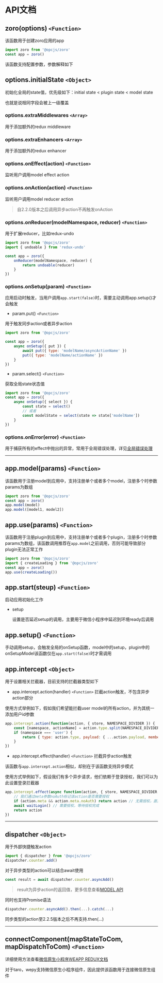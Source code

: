 # API文档

## zoro(options) `<Function>`

该函数用于创建zoro应用的app

```js
import zoro from '@opcjs/zoro'
const app = zoro()
```

该函数支持配置参数，参数解释如下

## options.initialState `<Object>`

初始化全局的state值，优先级如下：initial state < plugin state < model state

也就是说相同字段会被上一级覆盖

### options.extraMiddlewares `<Array>`

用于添加额外的redux middleware

### options.extraEnhancers `<Array>`

用于添加额外的redux enhancer

### options.onEffect(action) `<Function>`

监听用户调用model effect action

### options.onAction(action) `<Function>`

监听用户调用model reducer action

> 自2.2.0版本之后调用异步action不再触发onAction

### options.onReducer(modelNamespace, reducer) `<Function>`

用于扩展reducer，比如redux-undo

```js
import zoro from '@opcjs/zoro'
import { undoable } from 'redux-undo'

const app = zoro({
    onReducer(modelNamespace, reducer) {
        return undoable(reducer)
    }
})
```

### options.onSetup(param) `<Function>`

应用启动时触发，当用户调用`app.start(false)`时，需要主动调用app.setup()才会触发

* param.put() `<Function>`

 用于触发同步action或者异步action

```js
import zoro from '@opcjs/zoro'

const app = zoro({
    async onSetup({ put }) {
        await put({ type: 'modelName/asyncActionName' })
        put({ type: 'modelName/actionName' })
    }
})
```

* param.select() `<Function>`

获取全局state状态值

```js
import zoro from '@opcjs/zoro'
const app = zoro({
    async onSetup({ select }) {
        const state = select()
        // 或者
        const modelState = select(state => state['modelName'])
    }
})
```

### options.onError(error) `<Function>`

用于捕获所有的effect中抛出的异常，常用于全局错误处理，详见[全局错误处理](/GUIDE/GLOBAL_ERROR.md)

---



## app.model(params) `<Function>`

该函数用于注册model到应用中，支持注册单个或者多个model，注册多个时参数params为数组

```js
import zoro from '@opcjs/zoro'
const app = zoro()
app.model(model)
app.model([model1, model2])
```

## app.use(params) `<Function>`

该函数用于注册plugin到应用中，支持注册单个或者多个plugin，注册多个时参数params为数组，该函数调用推荐在`app.model`之前调用，否则可能导致部分plugin无法正常工作

```js
import zoro from '@opcjs/zoro'
import { createLoading } from '@opcjs/zoro'
const app = zoro()
app.use(createLoading())
```

## app.start(steup) `<Function>`

启动应用初始化工作

* setup <Boolean> 

  设置是否延迟setup的调用，主要用于微信小程序中延迟到环境ready后调用

## app.setup() `<Function>`

手动调用setup，会触发全局的onSetup函数，model中的setup，plugin中的onSetupModel该函数仅在`app.start(false)`时才需调用

## app.intercept `<Object>`

用于设置相关拦截器，目前支持的拦截器类型如下

* app.intercept.action(handler) `<Function>` 拦截action触发，不包含异步action部分

使用方式举例如下，假如我们希望能拦截user model的所有action，并为其统一添加用户id参数

```js
app.intercept.action(function(action, { store, NAMESPACE_DIVIDER }) {
    const [namespace, actionName] = action.type.split(NAMESPACE_DIVIDER)
    if (namespace === 'user') {
        return { type: action.type, payload: { ...action.payload, memberNo: 'memberNo' } }
    }
})
```

* app.intercept.effect(handler) `<Function>` 拦截异步action触发

该函数与`app.intercept.action`相似，却别在于该函数支持异步模式

使用方式举例如下，假设我们有多个异步请求，他们依赖于登录授权，我们可以为此设置登录拦截器

```js
app.intercept.effect(async function(action, { store, NAMESPACE_DIVIDER }) {
    // 我们通过meta参数noAuth标记该action是否需要授权
    if (action.meta && action.meta.noAuth) return action // 无需授权，直接返回继续执行
    await waitLogin() // 需要授权，等待授权完成
    return action
})
```

---



## dispatcher `<Object>`

用于外部快捷触发action

```js
import { dispatcher } from '@opcjs/zoro'
dispatcher.counter.add()
```

对于异步类型的action可以结合await使用

```js
const result = await dispatcher.counter.asyncAdd()
```

> result为异步action的返回值，更多信息查看[MODEL API](/API/MODEL.md)

 同时也支持Promise语法

```js
dispatcher.counter.asyncAdd().then(...).catch(...)
```

同步类型的action至2.2.5版本之后不再支持.then(...)

---



## connectComponent(mapStateToCom, mapDispatchToCom) `<Function>`

详细使用方法查看[微信原生小程序WEAPP REDUX文档](/API/WEAPP-REDUX.md)

对于taro，wepy支持微信原生小程序组件，因此提供该函数用于连接微信原生组件

